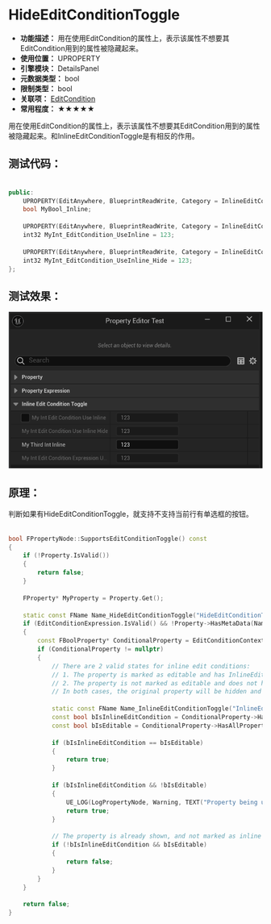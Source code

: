 ﻿# HideEditConditionToggle

- **功能描述：** 用在使用EditCondition的属性上，表示该属性不想要其EditCondition用到的属性被隐藏起来。
- **使用位置：** UPROPERTY
- **引擎模块：** DetailsPanel
- **元数据类型：** bool
- **限制类型：** bool
- **关联项：** [EditCondition](#Meta_DetailsPanel_EditCondition)
- **常用程度：** ★★★★★

用在使用EditCondition的属性上，表示该属性不想要其EditCondition用到的属性被隐藏起来。和InlineEditConditionToggle是有相反的作用。

## 测试代码：

```cpp

public:
	UPROPERTY(EditAnywhere, BlueprintReadWrite, Category = InlineEditConditionToggle, meta = (InlineEditConditionToggle))
	bool MyBool_Inline;

	UPROPERTY(EditAnywhere, BlueprintReadWrite, Category = InlineEditConditionToggle, meta = (EditCondition = "MyBool_Inline"))
	int32 MyInt_EditCondition_UseInline = 123;

	UPROPERTY(EditAnywhere, BlueprintReadWrite, Category = InlineEditConditionToggle, meta = (HideEditConditionToggle,EditCondition = "MyBool_Inline"))
	int32 MyInt_EditCondition_UseInline_Hide = 123;
};
```

## 测试效果：

![HideEditConditionToggle](Meta_DetailsPanel_HideEditConditionToggle_HideEditConditionToggle.gif)

## 原理：

判断如果有HideEditConditionToggle，就支持不支持当前行有单选框的按钮。

```cpp

bool FPropertyNode::SupportsEditConditionToggle() const
{
	if (!Property.IsValid())
	{
		return false;
	}

	FProperty* MyProperty = Property.Get();

	static const FName Name_HideEditConditionToggle("HideEditConditionToggle");
	if (EditConditionExpression.IsValid() && !Property->HasMetaData(Name_HideEditConditionToggle))
	{
		const FBoolProperty* ConditionalProperty = EditConditionContext->GetSingleBoolProperty(EditConditionExpression);
		if (ConditionalProperty != nullptr)
		{
			// There are 2 valid states for inline edit conditions:
			// 1. The property is marked as editable and has InlineEditConditionToggle set.
			// 2. The property is not marked as editable and does not have InlineEditConditionToggle set.
			// In both cases, the original property will be hidden and only show up as a toggle.

			static const FName Name_InlineEditConditionToggle("InlineEditConditionToggle");
			const bool bIsInlineEditCondition = ConditionalProperty->HasMetaData(Name_InlineEditConditionToggle);
			const bool bIsEditable = ConditionalProperty->HasAllPropertyFlags(CPF_Edit);

			if (bIsInlineEditCondition == bIsEditable)
			{
				return true;
			}

			if (bIsInlineEditCondition && !bIsEditable)
			{
				UE_LOG(LogPropertyNode, Warning, TEXT("Property being used as inline edit condition is not editable, but has redundant InlineEditConditionToggle flag. Field \"%s\" in class \"%s\"."), *ConditionalProperty->GetNameCPP(), *Property->GetOwnerStruct()->GetName());
				return true;
			}

			// The property is already shown, and not marked as inline edit condition.
			if (!bIsInlineEditCondition && bIsEditable)
			{
				return false;
			}
		}
	}

	return false;
}
```